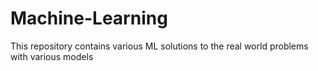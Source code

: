 # Machine-Learning
This repository contains various ML solutions to the real world problems with various models
